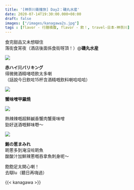 ```yaml
---
title: '[神奈川衝撞旅] Day2：磯丸水産'
date: 2020-07-14T19:30:00.000+08:00
draft: false
images: ["/images/kanagawa2s.jpg"]
tags : [flavor - 行膳積腹, flavor - 飲！, travel-日本-神奈川]
---
```


食完甜品又未想瞓住  
落街食宵夜（酒店後面係食街呀頂！）@**磯丸水産**   

![](/images/kanagawa2s1.jpg)

**赤ハイ**同**バリキング**  
得微微酒精啫唔飲太多喇  
（話說今日飲咗15杯含酒精嘅飲料喇哈哈哈）

![](/images/kanagawa2s2.jpg)

**蟹味噌甲羅焼**  

![](/images/kanagawa2s3.jpg)

熱辣辣嘅超鮮鹹香蟹肉蟹膏味噌  
勁好送酒嘅鮮味嘢～  
  
![](/images/kanagawa2s.jpg)

**鮪の葱まみれ**  
啲蔥多到淹沒咗啲魚  
酸酸汁加鮮辣蔥嘅吞拿魚刺身呢～  



飽飽足太開心喇！  
去瞓lu（聽日再嗨過）

{{< kanagawa >}}
